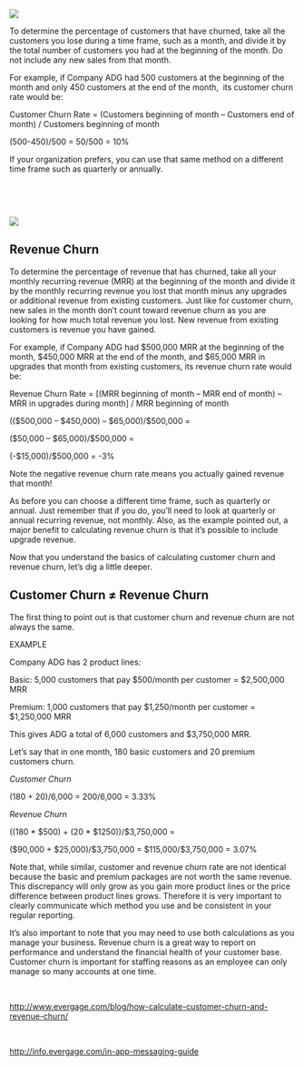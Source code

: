 ![](https://s4.postimg.org/6jxltgbu5/churnbanner.jpg)

To determine the percentage of customers that have churned, take all the
customers you lose during a time frame, such as a month, and divide it by the
total number of customers you had at the beginning of the month. Do not include
any new sales from that month.

For example, if Company ADG had 500 customers at the beginning of the month and
only 450 customers at the end of the month,  its customer churn rate would be:

Customer Churn Rate = (Customers beginning of month – Customers end of month) /
Customers beginning of month

(500-450)/500 = 50/500 = 10%

If your organization prefers, you can use that same method on a different time
frame such as quarterly or annually.

 

 

![](https://s22.postimg.org/qoh33p3j5/Next_Month_Churn.jpg)

**Revenue Churn**
-----------------

To determine the percentage of revenue that has churned, take all your monthly
recurring revenue (MRR) at the beginning of the month and divide it by the
monthly recurring revenue you lost that month minus any upgrades or additional
revenue from existing customers. Just like for customer churn, new sales in the
month don’t count toward revenue churn as you are looking for how much total
revenue you lost. New revenue from existing customers is revenue you have
gained.

For example, if Company ADG had \$500,000 MRR at the beginning of the month,
\$450,000 MRR at the end of the month, and \$65,000 MRR in upgrades that month
from existing customers, its revenue churn rate would be:

Revenue Churn Rate = [(MRR beginning of month – MRR end of month) – MRR in
upgrades during month] / MRR beginning of month

((\$500,000 – \$450,000) – \$65,000)/\$500,000 =

(\$50,000 – \$65,000)/\$500,000 =

(-\$15,000)/\$500,000 = -3%

Note the negative revenue churn rate means you actually gained revenue that
month!

As before you can choose a different time frame, such as quarterly or annual.
Just remember that if you do, you’ll need to look at quarterly or annual
recurring revenue, not monthly. Also, as the example pointed out, a major
benefit to calculating revenue churn is that it’s possible to include upgrade
revenue.

Now that you understand the basics of calculating customer churn and revenue
churn, let’s dig a little deeper.

**Customer Churn ≠ Revenue Churn**
----------------------------------

The first thing to point out is that customer churn and revenue churn are not
always the same.

EXAMPLE

Company ADG has 2 product lines:

Basic: 5,000 customers that pay \$500/month per customer = \$2,500,000 MRR

Premium: 1,000 customers that pay \$1,250/month per customer = \$1,250,000 MRR

This gives ADG a total of 6,000 customers and \$3,750,000 MRR.

Let’s say that in one month, 180 basic customers and 20 premium customers churn.

*Customer Churn*

(180 + 20)/6,000 = 200/6,000 = 3.33%

*Revenue Churn*

((180 \* \$500) + (20 \* \$1250))/\$3,750,000 =

(\$90,000 + \$25,000)/\$3,750,000 = \$115,000/\$3,750,000 = 3.07%

Note that, while similar, customer and revenue churn rate are not identical
because the basic and premium packages are not worth the same revenue. This
discrepancy will only grow as you gain more product lines or the price
difference between product lines grows. Therefore it is very important to
clearly communicate which method you use and be consistent in your regular
reporting.

It’s also important to note that you may need to use both calculations as you
manage your business. Revenue churn is a great way to report on performance and
understand the financial health of your customer base. Customer churn is
important for staffing reasons as an employee can only manage so many accounts
at one time.

 

http://www.evergage.com/blog/how-calculate-customer-churn-and-revenue-churn/

 

<http://info.evergage.com/in-app-messaging-guide>
